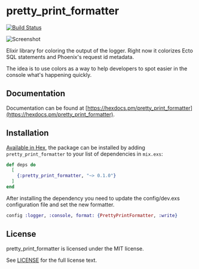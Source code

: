 # pretty_print_formatter
[![Build Status](https://travis-ci.org/san650/pretty_print_formatter.svg?branch=master)](https://travis-ci.org/san650/pretty_print_formatter)

![Screenshot](screenshot.png)

Elixir library for coloring the output of the logger. Right now it colorizes Ecto SQL statements and Phoenix's request id metadata.

The idea is to use colors as a way to help developers to spot easier in the console what's happening quickly.

## Documentation

Documentation can be found at [https://hexdocs.pm/pretty_print_formatter](https://hexdocs.pm/pretty_print_formatter).

## Installation

[Available in Hex](https://hex.pm/packages/pretty_print_formatter), the package can be installed
by adding `pretty_print_formatter` to your list of dependencies in `mix.exs`:

```elixir
def deps do
  [
    {:pretty_print_formatter, "~> 0.1.0"}
  ]
end
```

After installing the dependency you need to update the config/dev.exs
configuration file and set the new formatter.


```elixir
config :logger, :console, format: {PrettyPrintFormatter, :write}
```

## License

pretty_print_formatter is licensed under the MIT license.

See [LICENSE](./LICENSE) for the full license text.
